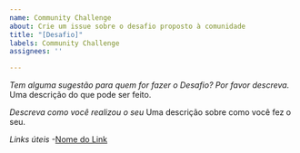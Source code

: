 ```yaml
---
name: Community Challenge
about: Crie um issue sobre o desafio proposto à comunidade
title: "[Desafio]"
labels: Community Challenge
assignees: ''

---
```


*Tem alguma sugestão para quem for fazer o Desafio? Por favor descreva.*
Uma descrição do que pode ser feito.

*Descreva como você realizou o seu*
Uma descrição sobre como você fez o seu.

*Links úteis*
-[Nome do Link](URL)
